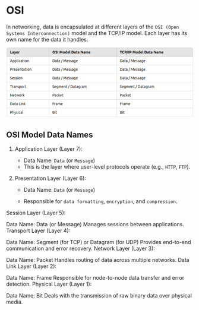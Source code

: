 # OSI

In networking, data is encapsulated at different layers of the `OSI (Open Systems Interconnection)` model and the TCP/IP model. Each layer has its own name for the data it handles.

![layerwise data](image.png)

## OSI Model Data Names

1.  Application Layer (Layer 7):

    - Data Name: `Data` (or `Message`)
    - This is the layer where user-level protocols operate (e.g., `HTTP`, `FTP`).

2.  Presentation Layer (Layer 6):

    - Data Name: `Data` (or `Message`)

    - Responsible for `data formatting`, `encryption`, and `compression`.

Session Layer (Layer 5):

Data Name: Data (or Message)
Manages sessions between applications.
Transport Layer (Layer 4):

Data Name: Segment (for TCP) or Datagram (for UDP)
Provides end-to-end communication and error recovery.
Network Layer (Layer 3):

Data Name: Packet
Handles routing of data across multiple networks.
Data Link Layer (Layer 2):

Data Name: Frame
Responsible for node-to-node data transfer and error detection.
Physical Layer (Layer 1):

Data Name: Bit
Deals with the transmission of raw binary data over physical media.
